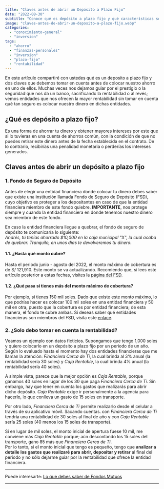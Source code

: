 ```yaml
---
title: "Claves antes de abrir un Depósito a Plazo Fijo"
date: "2022-08-30"
subtitle: "Conoce qué es depósito a plazo fijo y qué características son relevantes antes de abrir uno"
image: "claves-antes-de-abrir-un-deposito-a-plazo-fijo.webp"
categories: 
  - "conocimiento-general"
  - "inversion"
tags: 
  - "ahorro"
  - "finanzas-personales"
  - "inversion"
  - "plazo-fijo"
  - "rentabilidad"
---
```


En este artículo compartiré con ustedes qué es un deposito a plazo fijo y dos claves que debemos tomar en cuenta antes de colocar nuestro ahorro en uno de ellos. Muchas veces nos dejamos guiar por el prestigio o la seguridad que nos da un banco, sacrificando la rentabilidad o al revés; vemos entidades que nos ofrecen la mayor rentabilidad sin tomar en cuenta qué tan seguro es colocar nuestro dinero en dichas entidades.

## ¿Qué es depósito a plazo fijo?

Es una forma de ahorrar tu dinero y obtener mayores intereses por este que si lo tuvieras en una cuenta de ahorros común, con la condición de que no puedes retirar este dinero antes de la fecha establecida en el contrato. De lo contrario, recibirías una penalidad monetaria o perderías los intereses generados.

## Claves antes de abrir un depósito a plazo fijo

### 1\. Fondo de Seguro de Depósito

Antes de elegir una entidad financiera donde colocar tu dinero debes saber que existe una institución llamada Fondo de Seguro de Depósito (FSD), cuyo objetivo es proteger a los depositantes en caso de que la entidad financiera miembro de este fondo quiebre. **IMPORTANTE**, nos protege siempre y cuando la entidad financiera en donde tenemos nuestro dinero sea miembro de este fondo.  
  
En caso la entidad financiera llegue a quebrar, el fondo de seguro de depósito te comunicaría lo siguiente:  
_Andrés, tú tenías ahorrado $10,000 en la caja municipal "X", la cual acaba de quebrar. Tranquilo, en unos días te devolveremos tu dinero_.

#### 1.1. ¿Hasta qué monto cubre?

Hasta el periodo junio - agosto del 2022, el monto máximo de cobertura es de S/ 121,910. Este monto se va actualizando. Recomiendo que, si lees este artículo posterior a estas fechas, visites la [página del FSD](http://fsd.org.pe/cobertura/).

#### 1.2. ¿Qué pasa si tienes más del monto máximo de cobertura?

Por ejemplo, si tienes 150 mil soles. Dado que existe este monto máximo, lo que podrías hacer es colocar 100 mil soles en una entidad financiera y 50 mil en otra, puesto que la cobertura es por entidad financiera; de esta manera, el fondo te cubre ambas. Si deseas saber qué entidades financieras son miembros del FSD, visita este [enlace](http://fsd.org.pe/miembros/).

### 2\. ¿Solo debo tomar en cuenta la rentabilidad?

Veamos un ejemplo con datos ficticios. Supongamos que tengo 1,000 soles y quiero colocarlo en un depósito a plazo fijo por un periodo de un año. Según lo evaluado hasta el momento hay dos entidades financieras que me llaman la atención: _Financiera Cerca de Ti_, la cual brinda al 3% anual (la rentabilidad sería 30 soles) y _Caja Rentable_, la cual brinda 4% anual (la rentabilidad sería 40 soles).  
  
A simple vista, parece que la mejor opción es _Caja Rentable_, porque ganamos 40 soles en lugar de los 30 que paga _Financiera Cerca de Ti_. Sin embargo, hay que tener en cuenta los gastos que realizarás para abrir dicho depósito. _Caja Rentable_ exige ir personalmente a la agencia para hacerlo, lo que conlleva un gasto de 15 soles en transporte.  
  
Por otro lado, _Financiera Cerca de Ti_ permite realizarlo desde el celular a través de su aplicativo móvil. Sacando cuentas. con _Financiera Cerca de Ti_ tendría una rentabilidad de 30 soles al final de año y con _Caja Rentable_ sería 25 soles (40 menos los 15 soles de transporte).

Si en lugar de mil soles, el monto inicial de apertura fuese 10 mil, me conviene más _Caja Rentable_ porque; aún descontando los 15 soles del transporte, gano 85 más que _Financiera Cerca de Ti_.  
Por lo tanto, si el monto inicial que tengo es pequeño, tengo que **analizar a detalle** **los gastos que realizaré para** **abrir, depositar y retirar** al final del período y no sólo dejarme guiar por la rentabilidad que ofrece la entidad financiera.

* * *

Puede interesarte: [Lo que debes saber de Fondos Mutuos](https://pasionporlasfinanzas.com/lo-que-debes-saber-de-fondos-mutuos/)

* * *
